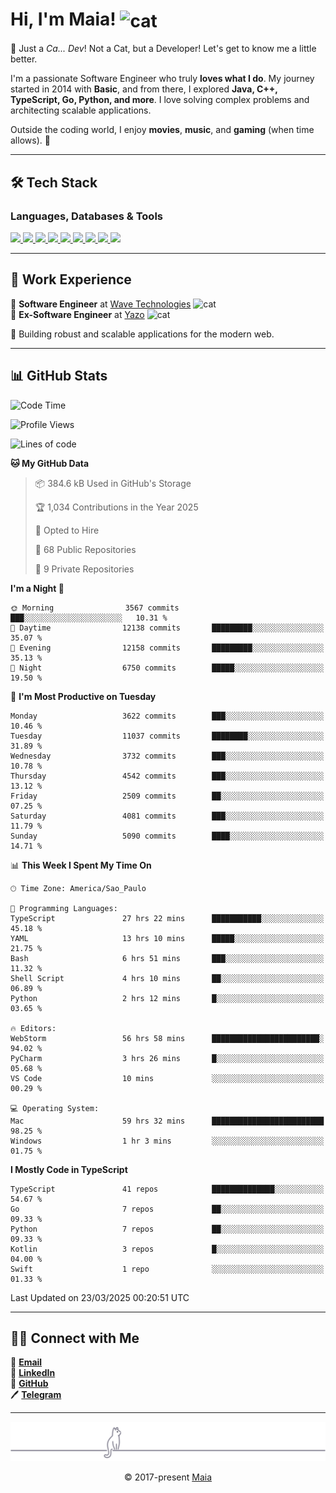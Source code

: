 <h1 align="left">Hi, I'm Maia! 
<img src="https://emojis.slackmojis.com/emojis/images/1643509834/36299/black-cat.gif?1643509834" width="50" height="60" align="center" alt="cat"/>
</h1>

🎩 Just a *Ca... Dev*! Not a Cat, but a Developer! Let's get to know me a little better.

I'm a passionate Software Engineer who truly **loves what I do**. My journey started in 2014 with **Basic**, and from there, I explored **Java, C++, TypeScript, Go, Python, and more**. I love solving complex problems and architecting scalable applications.

Outside the coding world, I enjoy **movies**, **music**, and **gaming** (when time allows). 🚀

---

## 🛠️ Tech Stack

### Languages, Databases & Tools
<p>
  <a href="https://www.typescriptlang.org">
    <img src="https://skillicons.dev/icons?i=ts" />
  </a>
  <a href="https://go.dev">
    <img src="https://skillicons.dev/icons?i=go" />
  </a>
  <a href="https://www.python.org">
    <img src="https://skillicons.dev/icons?i=python" />
  </a>
  <a href="https://gradle.org">
    <img src="https://skillicons.dev/icons?i=gradle" />
  </a>
  <a href="https://redis.io">
    <img src="https://skillicons.dev/icons?i=redis" />
  </a>
  <a href="https://www.mongodb.com">
    <img src="https://skillicons.dev/icons?i=mongodb" />
  </a>
  <a href="https://nodejs.org">
    <img src="https://skillicons.dev/icons?i=nodejs" />
  </a>
  <a href="https://www.javascript.com">
    <img src="https://skillicons.dev/icons?i=js" />
  </a>
  <a href="https://www.docker.com">
    <img src="https://skillicons.dev/icons?i=docker" />
  </a>
</p>

---

## 💼 Work Experience

🔹 **Software Engineer** at [Wave Technologies](https://www.linkedin.com/company/wave-technologies-oficial/)   <img src="https://media.giphy.com/media/WUlplcMpOCEmTGBtBW/giphy.gif" width="30" alt="cat"> <br>
🔹 **Ex-Software Engineer** at [Yazo](https://yazo.com.br/) <img src="https://media.giphy.com/media/WUlplcMpOCEmTGBtBW/giphy.gif" width="30" alt="cat"> <br>

🚀 Building robust and scalable applications for the modern web.

---

## 📊 GitHub Stats

<!--START_SECTION:waka-->
![Code Time](http://img.shields.io/badge/Code%20Time-5%2C582%20hrs%2044%20mins-blue)

![Profile Views](http://img.shields.io/badge/Profile%20Views-1-blue)

![Lines of code](https://img.shields.io/badge/From%20Hello%20World%20I%27ve%20Written-7.2%20million%20lines%20of%20code-blue)

**🐱 My GitHub Data** 

> 📦 384.6 kB Used in GitHub's Storage 
 > 
> 🏆 1,034 Contributions in the Year 2025
 > 
> 💼 Opted to Hire
 > 
> 📜 68 Public Repositories 
 > 
> 🔑 9 Private Repositories 
 > 
**I'm a Night 🦉** 

```text
🌞 Morning                3567 commits        ███░░░░░░░░░░░░░░░░░░░░░░   10.31 % 
🌆 Daytime                12138 commits       █████████░░░░░░░░░░░░░░░░   35.07 % 
🌃 Evening                12158 commits       █████████░░░░░░░░░░░░░░░░   35.13 % 
🌙 Night                  6750 commits        █████░░░░░░░░░░░░░░░░░░░░   19.50 % 
```
📅 **I'm Most Productive on Tuesday** 

```text
Monday                   3622 commits        ███░░░░░░░░░░░░░░░░░░░░░░   10.46 % 
Tuesday                  11037 commits       ████████░░░░░░░░░░░░░░░░░   31.89 % 
Wednesday                3732 commits        ███░░░░░░░░░░░░░░░░░░░░░░   10.78 % 
Thursday                 4542 commits        ███░░░░░░░░░░░░░░░░░░░░░░   13.12 % 
Friday                   2509 commits        ██░░░░░░░░░░░░░░░░░░░░░░░   07.25 % 
Saturday                 4081 commits        ███░░░░░░░░░░░░░░░░░░░░░░   11.79 % 
Sunday                   5090 commits        ████░░░░░░░░░░░░░░░░░░░░░   14.71 % 
```


📊 **This Week I Spent My Time On** 

```text
🕑︎ Time Zone: America/Sao_Paulo

💬 Programming Languages: 
TypeScript               27 hrs 22 mins      ███████████░░░░░░░░░░░░░░   45.18 % 
YAML                     13 hrs 10 mins      █████░░░░░░░░░░░░░░░░░░░░   21.75 % 
Bash                     6 hrs 51 mins       ███░░░░░░░░░░░░░░░░░░░░░░   11.32 % 
Shell Script             4 hrs 10 mins       ██░░░░░░░░░░░░░░░░░░░░░░░   06.89 % 
Python                   2 hrs 12 mins       █░░░░░░░░░░░░░░░░░░░░░░░░   03.65 % 

🔥 Editors: 
WebStorm                 56 hrs 58 mins      ████████████████████████░   94.02 % 
PyCharm                  3 hrs 26 mins       █░░░░░░░░░░░░░░░░░░░░░░░░   05.68 % 
VS Code                  10 mins             ░░░░░░░░░░░░░░░░░░░░░░░░░   00.29 % 

💻 Operating System: 
Mac                      59 hrs 32 mins      █████████████████████████   98.25 % 
Windows                  1 hr 3 mins         ░░░░░░░░░░░░░░░░░░░░░░░░░   01.75 % 
```

**I Mostly Code in TypeScript** 

```text
TypeScript               41 repos            ██████████████░░░░░░░░░░░   54.67 % 
Go                       7 repos             ██░░░░░░░░░░░░░░░░░░░░░░░   09.33 % 
Python                   7 repos             ██░░░░░░░░░░░░░░░░░░░░░░░   09.33 % 
Kotlin                   3 repos             █░░░░░░░░░░░░░░░░░░░░░░░░   04.00 % 
Swift                    1 repo              ░░░░░░░░░░░░░░░░░░░░░░░░░   01.33 % 
```




 Last Updated on 23/03/2025 00:20:51 UTC
<!--END_SECTION:waka-->

---

## 👯‍👨 Connect with Me
📧 **[Email](mailto:gabrielmaialva33@gmail.com)**  
🔗 **[LinkedIn](https://www.linkedin.com/in/gabriel-maia-183984239)**  
🐙 **[GitHub](https://github.com/gabrielmaialva33)**  
🖊 **[Telegram](https://t.me/sr_mrootx)**

---

<p align="center"><img src="https://raw.githubusercontent.com/gabrielmaialva33/gabrielmaialva33/master/assets/gray0_ctp_on_line.svg?sanitize=true" /></p>
<p align="center">&copy; 2017-present <a href="https://github.com/gabrielmaialva33/" target="_blank">Maia</a></p>
